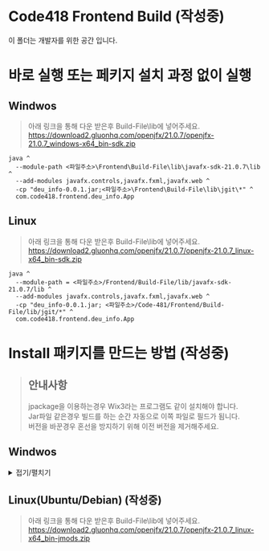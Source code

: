 # Code418 Frontend Build (작성중)

이 폴더는 개발자를 위한 공간 입니다.

# 바로 실행 또는 페키지 설치 과정 없이 실행

## Windwos
> 아래 링크을 통해 다운 받은후 Build-File\lib에 넣어주세요. <br/>
>https://download2.gluonhq.com/openjfx/21.0.7/openjfx-21.0.7_windows-x64_bin-sdk.zip <br/>
```
java ^
  --module-path <파일주소>\Frontend\Build-File\lib\javafx-sdk-21.0.7\lib ^
  --add-modules javafx.controls,javafx.fxml,javafx.web ^
  -cp "deu_info-0.0.1.jar;<파일주소>\Frontend\Build-File\lib\jgit\*" ^
  com.code418.frontend.deu_info.App
```

## Linux
> 아래 링크을 통해 다운 받은후 Build-File\lib에 넣어주세요. <br/>
> https://download2.gluonhq.com/openjfx/21.0.7/openjfx-21.0.7_linux-x64_bin-sdk.zip<br/>

```
java ^
  --module-path = <파일주소>/Frontend/Build-File/lib/javafx-sdk-21.0.7/lib ^
  --add-modules javafx.controls,javafx.fxml,javafx.web ^
  -cp "deu_info-0.0.1.jar; <파일주소>/Code-481/Frontend/Build-File/lib/jgit/*" ^
  com.code418.frontend.deu_info.App
```

# Install 패키지를 만드는 방법 (작성중)

> ## 안내사항
> 
> jpackage을 이용하는경우 Wix3라는 프로그램도 같이 설치해야 합니다. <br/>
> Jar파일 같은경우 빌드를 하는 순간 자동으로 이쪽 파일로 필드가 됨니다. <br/>
> 버전을 바꾼경우 혼선을 방지하기 위해 이전 버전을 제거해주세요.

## Windwos
<details><summary>접기/펼치기</summary>

> 아래 링크을 통해 다운 받은후 Build-File\lib에 넣어주세요. <br/>
> https://download2.gluonhq.com/openjfx/21.0.7/openjfx-21.0.7_windows-x64_bin-jmods.zip<br/>

### 자바 커스텀 이미지 삽입
```
jlink ^
  --module-path "C:\Program Files\Java\jdk-17\jmods; <파일주소>\Frontend\Build-File\lib\javafx-jmods-21.0.7" ^
  --add-modules java.base,javafx.controls,javafx.fxml,javafx.web ^
  --output <jlink 파일주소> ^
  --strip-debug --compress=2 --no-header-files --no-man-pages
```

### 깃허브 인증서 삽입
```
keytool -import -trustcacerts ^
  -file sectigo.crt ^
  -alias github-sectigo ^
  -keystore  <파일주소>\Frontend\Build-File\runtime\lib\security\cacerts ^
  -storepass changeit
```

### 패키지 생성
```
jpackage.exe ^
  --type exe ^
  --input <파일주소>\Code-481\Frontend\Build-File\ ^
  --dest <파일주소>\Code-481\Frontend\Build-File\installer ^
  --main-jar deu_info-0.0.1.jar ^
  --main-class com.code418.frontend.deu_info.App ^
  --name "DeuInfoApp" ^
  --runtime-image <jlink 파일주소> ^
  --win-shortcut ^
  --win-menu
```
</details>


## Linux(Ubuntu/Debian) (작성중)
> 아래 링크을 통해 다운 받은후 Build-File\lib에 넣어주세요. <br/>
> https://download2.gluonhq.com/openjfx/21.0.7/openjfx-21.0.7_linux-x64_bin-jmods.zip<br/>
```bash

```

